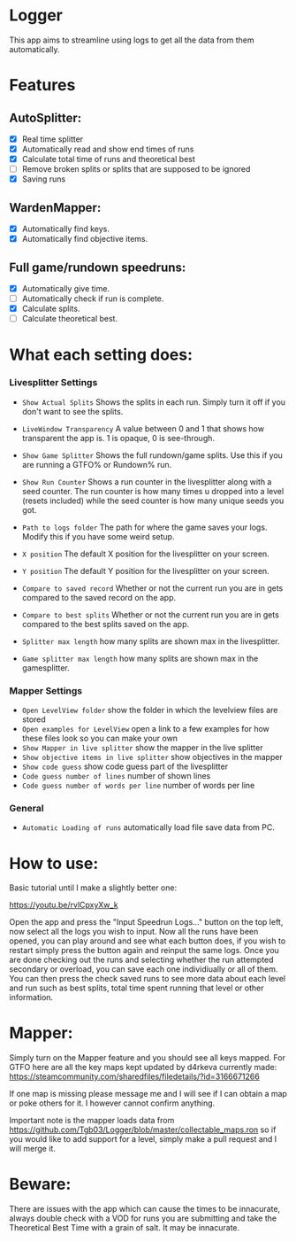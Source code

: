 # Logger

This app aims to streamline using logs to get all the data from them automatically.

# Features

## AutoSplitter: 
- [x] Real time splitter
- [x] Automatically read and show end times of runs
- [x] Calculate total time of runs and theoretical best
- [ ] Remove broken splits or splits that are supposed to be ignored
- [x] Saving runs

## WardenMapper:
- [x] Automatically find keys.
- [x] Automatically find objective items.

## Full game/rundown speedruns:
- [x] Automatically give time.
- [ ] Automatically check if run is complete.
- [x] Calculate splits.
- [ ] Calculate theoretical best.

# What each setting does:

### Livesplitter Settings

- `Show Actual Splits` Shows the splits in each run. Simply turn it off if you don't want to see the splits.

- `LiveWindow Transparency` A value between 0 and 1 that shows how transparent the app is. 1 is opaque, 0 is see-through.

- `Show Game Splitter` Shows the full rundown/game splits. Use this if you are running a GTFO% or Rundown% run.

- `Show Run Counter` Shows a run counter in the livesplitter along with a seed counter. The run counter is how many times u dropped into a level (resets included) while the seed counter is how many unique seeds you got.

- `Path to logs folder` The path for where the game saves your logs. Modify this if you have some weird setup.

- `X position` The default X position for the livesplitter on your screen.

- `Y position` The default Y position for the livesplitter on your screen.

- `Compare to saved record` Whether or not the current run you are in gets compared to the saved record on the app.

- `Compare to best splits` Whether or not the current run you are in gets compared to the best splits saved on the app.

- `Splitter max length` how many splits are shown max in the livesplitter.
- `Game splitter max length` how many splits are shown max in the gamesplitter.

### Mapper Settings

- `Open LevelView folder` show the folder in which the levelview files are stored
- `Open examples for LevelView` open a link to a few examples for how these files look so you can make your own
- `Show Mapper in live splitter` show the mapper in the live splitter
- `Show objective items in live splitter` show objectives in the mapper
- `Show code guess` show code guess part of the livesplitter
- `Code guess number of lines` number of shown lines
- `Code guess number of words per line` number of words per line

### General

- `Automatic Loading of runs` automatically load file save data from PC.

# How to use:

Basic tutorial until I make a slightly better one:

https://youtu.be/rvlCpxyXw_k

Open the app and press the "Input Speedrun Logs..." button on the top left, now select all the logs you wish to input.
Now all the runs have been opened, you can play around and see what each button does, if you wish to restart simply press the button again and reinput the same logs.
Once you are done checking out the runs and selecting whether the run attempted secondary or overload, you can save each one individiually or all of them.
You can then press the check saved runs to see more data about each level and run such as best splits, total time spent running that level or other information.

# Mapper:

Simply turn on the Mapper feature and you should see all keys mapped. 
For GTFO here are all the key maps kept updated by d4rkeva currently made:
https://steamcommunity.com/sharedfiles/filedetails/?id=3166671266

If one map is missing please message me and I will see if I can obtain a map or poke others for it. I however cannot confirm anything.

Important note is the mapper loads data from https://github.com/Tgb03/Logger/blob/master/collectable_maps.ron so if you would like to add support for a level, simply make a pull request and I will merge it.

# Beware:

There are issues with the app which can cause the times to be innacurate, always double check with a VOD for runs you are submitting and take the Theoretical Best Time with a grain of salt. It may be innacurate.
